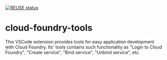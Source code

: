 [![REUSE status](https://api.reuse.software/badge/git.fsfe.org/reuse/api)](https://api.reuse.software/info/git.fsfe.org/reuse/api)

# cloud-foundry-tools
This VSCode extension provides tools for easy application development with Cloud Foundry. Its' tools contains such functionality as "Login to Cloud Foundry", "Create service", "Bind service", "Unbind service", etc. 
